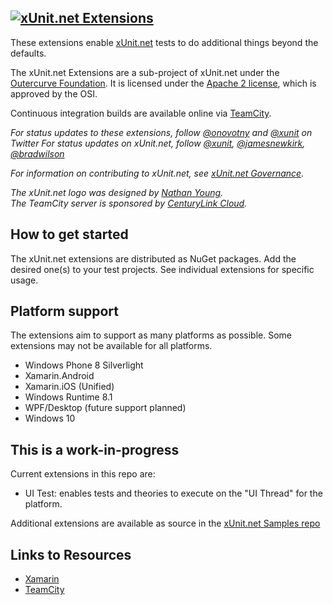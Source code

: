 ## <a href="https://github.com/xunit/xunit"><img src="https://raw.github.com/xunit/media/master/full-logo.png" title="xUnit.net Extensions" /></a>

These extensions enable [xUnit.net](https://github.com/xunit/xunit/) tests to do additional things beyond the defaults.

The xUnit.net Extensions are a sub-project of xUnit.net under the [Outercurve Foundation](http://www.outercurve.org/). It is licensed under the [Apache 2 license](http://opensource.org/licenses/Apache-2.0), which is approved by the OSI.

Continuous integration builds are available online via [TeamCity](http://teamcity.centurylinkcloud.com/guestLogin.html?guest=1).

_For status updates to these extensions, follow [@onovotny](https://twitter.com/onovotny) and [@xunit](https://twitter.com/xunit) on Twitter_
_For status updates on xUnit.net, follow [@xunit](https://twitter.com/xunit), [@jamesnewkirk](https://twitter.com/jamesnewkirk), [@bradwilson](http://twitter.com/bradwilson)_

_For information on contributing to xUnit.net, see [xUnit.net Governance](https://xunit.net/governance)._

_The xUnit.net logo was designed by [Nathan Young](http://flavors.me/nathanyoung)._<br>
_The TeamCity server is sponsored by [CenturyLink Cloud](http://www.centurylinkcloud.com/)._

## How to get started

The xUnit.net extensions are distributed as NuGet packages. Add the desired one(s) to your test projects. See individual extensions for specific usage.

## Platform support
The extensions aim to support as many platforms as possible. Some extensions may not be available for all platforms.

- Windows Phone 8 Silverlight
- Xamarin.Android
- Xamarin.iOS (Unified)
- Windows Runtime 8.1
- WPF/Desktop (future support planned)
- Windows 10

## This is a work-in-progress

Current extensions in this repo are:
- UI Test: enables tests and theories to execute on the "UI Thread" for the platform.

Additional extensions are available as source in the [xUnit.net Samples repo](https://github.com/xunit/samples.xunit)

## Links to Resources

* [Xamarin](http://xamarin.com/)
* [TeamCity](http://www.jetbrains.com/teamcity/index.html)

